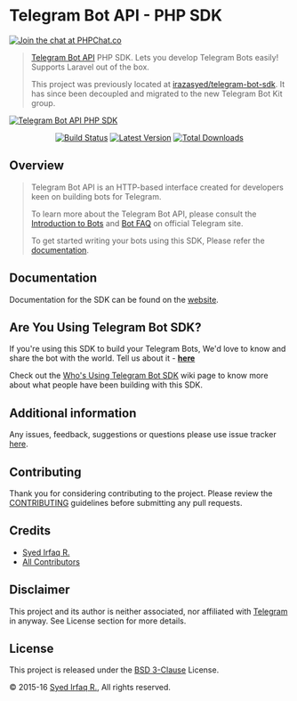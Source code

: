 Telegram Bot API - PHP SDK
==========================
[![Join the chat at PHPChat.co][ico-phpchat]][link-phpchat]

> [Telegram Bot API][link-telegram-bots] PHP SDK. Lets you develop Telegram Bots easily! Supports Laravel out of the box.
>
> This project was previously located at [irazasyed/telegram-bot-sdk][link-telegram-bot-sdk]. It has since been decoupled and migrated to the new Telegram Bot Kit group.

[![Telegram Bot API PHP SDK][banner]][link-author]

<p align="center">
<a href="https://travis-ci.org/telegram-bot-kit/sdk"><img src="https://img.shields.io/travis/telegram-bot-kit/sdk.svg?style=flat-square" alt="Build Status"/></a>
<a href="https://github.com/telegram-bot-kit/sdk/releases"><img src="https://img.shields.io/github/release/telegram-bot-kit/sdk.svg?style=flat-square" alt="Latest Version"/></a>
<a href="https://packagist.org/packages/telegram-bot-kit/sdk"><img src="https://img.shields.io/packagist/dt/telegram-bot-kit/sdk.svg?style=flat-square" alt="Total Downloads"/></a>
</p>

## Overview

> Telegram Bot API is an HTTP-based interface created for developers keen on building bots for Telegram.
>
> To learn more about the Telegram Bot API, please consult the [Introduction to Bots][link-telegram-bots] and [Bot FAQ](https://core.telegram.org/bots/faq) on official Telegram site.
>
> To get started writing your bots using this SDK, Please refer the [documentation][link-docs].

## Documentation

Documentation for the SDK can be found on the [website][link-docs].

## Are You Using Telegram Bot SDK?

If you're using this SDK to build your Telegram Bots, We'd love to know and share the bot with the world. Tell us about it - **[here][link-sdk-users]**

Check out the [Who's Using Telegram Bot SDK][link-sdk-users] wiki page to know more about what people have been building with this SDK.

## Additional information

Any issues, feedback, suggestions or questions please use issue tracker [here][link-issues].

## Contributing

Thank you for considering contributing to the project. Please review the [CONTRIBUTING](https://telegram-bot-sdk.readme.io/docs/contributing) guidelines before submitting any pull requests.

## Credits

- [Syed Irfaq R.][link-author]
- [All Contributors][link-contributors]

## Disclaimer

This project and its author is neither associated, nor affiliated with [Telegram](https://telegram.org/) in anyway.
See License section for more details.

## License

This project is released under the [BSD 3-Clause][link-license] License.

© 2015-16 [Syed Irfaq R.][link-author], All rights reserved.

[banner]: https://cloud.githubusercontent.com/assets/1915268/8475216/fe774802-20d3-11e5-9692-f54502716d64.png
[ico-phpchat]: https://img.shields.io/badge/Join-PHP%20Chat-blue.svg?style=flat-square

[link-author]: https://github.com/irazasyed
[link-repo]: https://github.com/telegram-bot-kit/sdk
[link-issues]: https://github.com/telegram-bot-kit/sdk/issues
[link-contributors]: https://github.com/telegram-bot-kit/sdk/contributors
[link-docs]: https://telegram-bot-sdk.readme.io/docs
[link-license]: https://github.com/telegram-bot-kit/sdk/blob/master/LICENSE.md
[link-sdk-users]: https://github.com/telegram-bot-kit/sdk/wiki/Who's-Using-Telegram-Bot-SDK%3F
[link-telegram-bot-sdk]: https://github.com/irazasyed/telegram-bot-sdk
[link-telegram-bots]: https://core.telegram.org/bots
[link-phpchat]: https://telegram-bot-sdk.readme.io/blog/join-php-chat-slack-community-for-support